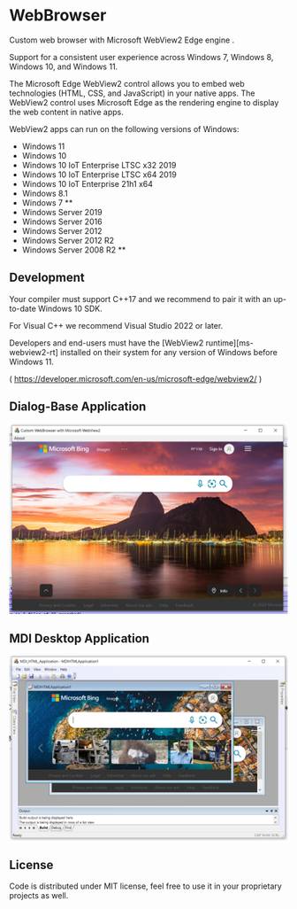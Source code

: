 # WebBrowser

Custom web browser  with Microsoft WebView2 Edge engine .

Support for a consistent user experience across Windows 7, Windows 8, Windows 10, and Windows 11.

The Microsoft Edge WebView2 control allows you to embed web technologies (HTML, CSS, and JavaScript) in your native apps. 
The WebView2 control uses Microsoft Edge as the rendering engine to display the web content in native apps.

WebView2 apps can run on the following versions of Windows:

- Windows 11
- Windows 10
- Windows 10 IoT Enterprise LTSC x32 2019
- Windows 10 IoT Enterprise LTSC x64 2019
- Windows 10 IoT Enterprise 21h1 x64
- Windows 8.1
- Windows 7 **
- Windows Server 2019
- Windows Server 2016
- Windows Server 2012
- Windows Server 2012 R2
- Windows Server 2008 R2 **

## Development

Your compiler must support C++17 and we recommend to pair it with an up-to-date Windows 10 SDK.

For Visual C++ we recommend Visual Studio 2022 or later.

Developers and end-users must have the [WebView2 runtime][ms-webview2-rt] installed on their system for any version of Windows before Windows 11.

(  https://developer.microsoft.com/en-us/microsoft-edge/webview2/ )

## Dialog-Base Application

![Custom Web Browser ](https://github.com/Vladimir-Novick/WebBrowser/blob/main/img/webbrowser.png?raw=true)


## MDI Desktop Application

![Custom MDI WEB Browser ](https://github.com/Vladimir-Novick/WebBrowser/blob/main/img/mdi.png?raw=true)

## License

Code is distributed under MIT license, feel free to use it in your proprietary projects as well.
